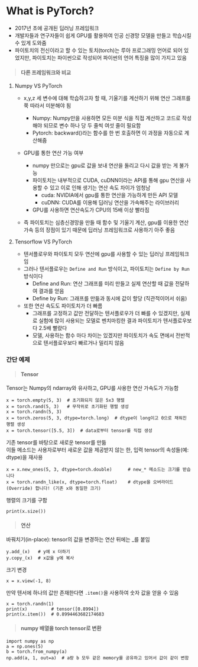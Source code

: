 # What is PyTorch?
- 2017년 초에 공개된 딥러닝 프레임워크  
- 개발자들과 연구자들이 쉽게 GPU를 활용하여 인공 신경망 모델을 만들고 학습시킬 수 있게 도와줌  
- 파이토치의 전신이라고 할 수 있는 토치(torch)는 루아 프로그래밍 언어로 되어 있었지만, 파이토치는 파이썬으로 작성되어 파이썬의 언어 특징을 많이 가지고 있음   

>#### 다른 프레임워크와 비교
1. Numpy VS PyTorch  
    - x,y,z 세 변수에 대해 학습하고자 할 때, 기울기를 계산하기 위해 연산 그래프를 쭉 따라서 미분해야 됨
        - Numpy: Numpy만을 사용하면 모든 미분 식을 직접 계산하고 코드로 작성해야 되므로 변수 하나 당 두 줄씩 여섯 줄이 필요함
        - Pytorch: backward()라는 함수를 한 번 호출하면 이 과정을 자동으로 계산해줌
    - GPU를 통한 연산 가능 여부
        - numpy 만으로는 gpu로 값을 보내 연산을 돌리고 다시 값을 받는 게 불가능
        - 파이토치는 내부적으로 CUDA, cuDNN이라는 API를 통해 gpu 연산을 사용할 수 있고 이로 인해 생기는 연산 속도 차이가 엄청남
            - cuda: NVIDIA에서 gpu를 통한 연산을 가능하게 만든 API 모델
            - cuDNN: CUDA를 이용해 딥러닝 연산을 가속해주는 라이브러리
        - GPU를 사용하면 연산속도가 CPU의 15배 이상 빨라짐
        
    - 즉 파이토치는 심층신경망을 만들 때 함수 및 기울기 계산, gpu를 이용한 연산 가속 등의 장점이 있기 때문에 딥러닝 프레임워크로 사용하기 아주 좋음
     
1. Tensorflow VS PyTorch
    - 텐서플로우와 파이토치 모두 연산에 gpu를 사용할 수 있는 딥러닝 프레임워크임
    - 그러나 텐서플로우는 `Define and Run` 방식이고, 파이토치는 `Define by Run` 방식이다 
        - Define and Run: 연산 그래프를 미리 만들고 실제 연산할 때 값을 전달하여 결과를 얻음
        - Define by Run: 그래프를 만듦과 동시에 값이 할당 (직관적이어서 쉬움)  
    - 또한 연산 속도도 파이토치가 더 빠름
        - 그래프를 고정하고 값만 전달하는 텐서플로우가 더 빠를 수 있겠지만, 실제로 실험에 많이 사용되는 모델로 벤치마킹한 결과 파이토치가 텐서플로우보다 2.5배 빨랐다
        - 모델, 사용하는 함수 마다 차이는 있겠지만 파이토치가 속도 면에서 전반적으로 텐서플로우보다 빠르거나 밀리지 않음
         
### 간단 예제
> #### Tensor
Tensor는 Numpy의 ndarray와 유사하고, GPU를 사용한 연산 가속도가 가능함
```buildoutcfg
x = torch.empty(5, 3)  # 초기화되지 않은 5x3 행렬
x = torch.rand(5, 3)   # 무작위로 초기화된 행렬 생성
x = torch.randn(5, 3)
x = torch.zeros(5, 3, dtype=torch.long)  # dtype이 long이고 0으로 채워진 행렬 생성
x = torch.tensor([5.5, 3])  # data로부터 tensor를 직접 생성
```

기존 tensor를 바탕으로 새로운 tensor를 만듦  
이들 메소드는 사용자로부터 새로운 값을 제공받지 않는 한, 입력 tensor의 속성들(예: dtype)을 재사용
```buildoutcfg
x = x.new_ones(5, 3, dtype=torch.double)      # new_* 메소드는 크기를 받습니다
x = torch.randn_like(x, dtype=torch.float)    # dtype을 오버라이드(Override) 합니다! (기존 x와 동일한 크기)   
```

행렬의 크기를 구함
```buildoutcfg
print(x.size())
```

> #### 연산
바꿔치기(in-place): tensor의 값을 변경하는 연산 뒤에는 _를 붙임  
```buildoutcfg
y.add_(x)   # y에 x 더하기
y.copy_(x)  # x값을 y에 복사
```
크기 변경
```buildoutcfg
x = x.view(-1, 8)
```
만약 텐서에 하나의 값만 존재한다면 `.item()`을 사용하여 숫자 값을 얻을 수 있음
```buildoutcfg
x = torch.randn(1)
print(x)         # tensor([0.8994])
print(x.item())  # 0.8994463682174683
```

> #### numpy 배열을 torch tensor로 변환
```buildoutcfg
import numpy as np
a = np.ones(5)
b = torch.from_numpy(a)
np.add(a, 1, out=a)  # a랑 b 모두 같은 memory를 공유하고 있어서 값이 같이 변함 
```